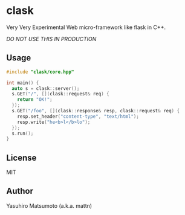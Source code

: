 # clask

Very Very Experimental Web micro-framework like flask in C++.

*DO NOT USE THIS IN PRODUCTION*

## Usage

```cpp
#include "clask/core.hpp"

int main() {
  auto s = clask::server();
  s.GET("/", [](clask::request& req) {
    return "OK!";
  });
  s.GET("/foo", [](clask::response& resp, clask::request& req) {
    resp.set_header("content-type", "text/html");
    resp.write("he<b>l</b>lo");
  });
  s.run();
}
```

## License

MIT

## Author

Yasuhiro Matsumoto (a.k.a. mattn)

